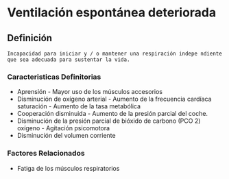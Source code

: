 # Ventilación espontánea deteriorada
## Definición
	Incapacidad para iniciar y / o mantener una respiración indepe ndiente que sea adecuada para sustentar la vida.

### Caracteristicas Definitorias
- Aprensión  - Mayor uso de los músculos 
accesorios  
- Disminución de oxígeno arterial  - Aumento de la frecuencia 
cardíaca  
 saturación  - Aumento de la tasa metabólica  
- Cooperación disminuida  - Aumento de la presión parcial del 
coche.  
- Disminución de la presión parcial 
de  bióxido de carbono (PCO 2) 
 oxígeno  - Agitación psicomotora  
- Disminución del volumen corriente

### Factores Relacionados
- Fatiga de los músculos respiratorios

